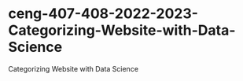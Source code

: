 # ceng-407-408-2022-2023-Categorizing-Website-with-Data-Science
Categorizing Website with Data Science
